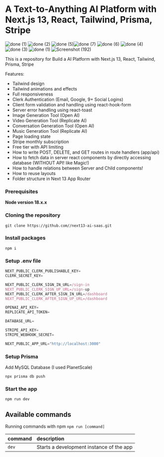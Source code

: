 # A Text-to-Anything AI Platform with Next.js 13, React, Tailwind, Prisma, Stripe


![done (1)](https://github.com/ChandraPrakash24/dev-tool/assets/107044253/b43438af-9559-4aa1-b217-5168ec35efcb)
![done (2)](https://github.com/ChandraPrakash24/dev-tool/assets/107044253/c7229ced-bd1c-418c-a93b-0efd69bf2874)
![done (5)](https://github.com/ChandraPrakash24/dev-tool/assets/107044253/6852ff2c-b53a-411a-b657-17e2b424b047)![done (7)](https://github.com/ChandraPrakash24/dev-tool/assets/107044253/81acc860-dc85-4651-a5b0-4167c4a64a09)
![done (6)](https://github.com/ChandraPrakash24/dev-tool/assets/107044253/c849e19c-b1e7-4a25-aa2d-4c02dbc5aa2a)
![done (4)](https://github.com/ChandraPrakash24/dev-tool/assets/107044253/23896a37-fb0e-469b-9731-697520e9db22)
![done (3)](https://github.com/ChandraPrakash24/dev-tool/assets/107044253/f6e5bb70-76b7-4b1b-8a2f-c6af72648410)
![done (1)](https://github.com/ChandraPrakash24/dev-tool/assets/107044253/5c10999d-3bf0-4e4b-887e-0d622ba41680)
![Screenshot (192)](https://github.com/ChandraPrakash24/dev-tool/assets/107044253/310204e9-637b-4d10-bf29-99dda8b7f86d)





This is a repository for Build a AI Platform with Next.js 13, React, Tailwind, Prisma, Stripe

Features:

- Tailwind design
- Tailwind animations and effects
- Full responsiveness
- Clerk Authentication (Email, Google, 9+ Social Logins)
- Client form validation and handling using react-hook-form
- Server error handling using react-toast
- Image Generation Tool (Open AI)
- Video Generation Tool (Replicate AI)
- Conversation Generation Tool (Open AI)
- Music Generation Tool (Replicate AI)
- Page loading state
- Stripe monthly subscription
- Free tier with API limiting
- How to write POST, DELETE, and GET routes in route handlers (app/api)
- How to fetch data in server react components by directly accessing database (WITHOUT API! like Magic!)
- How to handle relations between Server and Child components!
- How to reuse layouts
- Folder structure in Next 13 App Router

### Prerequisites

**Node version 18.x.x**

### Cloning the repository

```shell
git clone https://github.com//next13-ai-saas.git
```

### Install packages

```shell
npm i
```

### Setup .env file


```js
NEXT_PUBLIC_CLERK_PUBLISHABLE_KEY=
CLERK_SECRET_KEY=

NEXT_PUBLIC_CLERK_SIGN_IN_URL=/sign-in
NEXT_PUBLIC_CLERK_SIGN_UP_URL=/sign-up
NEXT_PUBLIC_CLERK_AFTER_SIGN_IN_URL=/dashboard
NEXT_PUBLIC_CLERK_AFTER_SIGN_UP_URL=/dashboard

OPENAI_API_KEY=
REPLICATE_API_TOKEN=

DATABASE_URL=

STRIPE_API_KEY=
STRIPE_WEBHOOK_SECRET=

NEXT_PUBLIC_APP_URL="http://localhost:3000"
```

### Setup Prisma

Add MySQL Database (I used PlanetScale)

```shell
npx prisma db push

```

### Start the app

```shell
npm run dev
```

## Available commands

Running commands with npm `npm run [command]`

| command         | description                              |
| :-------------- | :--------------------------------------- |
| `dev`           | Starts a development instance of the app |
